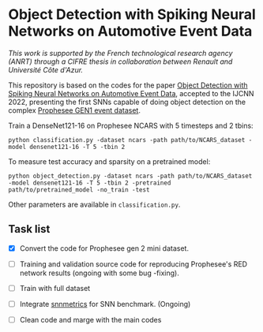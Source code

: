 # Object Detection with Spiking Neural Networks on Automotive Event Data

*This work is supported by the French technological research agency (ANRT) through a CIFRE thesis in collaboration between Renault and Université Côte d'Azur.*

This repository is based on the codes for the paper [Object Detection with Spiking Neural Networks on Automotive Event Data](https://arxiv.org/abs/2205.04339), accepted to the IJCNN 2022, presenting the first SNNs capable of doing object detection on the complex [Prophesee GEN1 event dataset](https://www.prophesee.ai/2020/01/24/prophesee-gen1-automotive-detection-dataset/).

Train a DenseNet121-16 on Prophesee NCARS with 5 timesteps and 2 tbins:

    python classification.py -dataset ncars -path path/to/NCARS_dataset -model densenet121-16 -T 5 -tbin 2

To measure test accuracy and sparsity on a pretrained model:

    python object_detection.py -dataset ncars -path path/to/NCARS_dataset -model densenet121-16 -T 5 -tbin 2 -pretrained path/to/pretrained_model -no_train -test

Other parameters are available in `classification.py`.

## Task list

- [x] Convert the code for Prophesee gen 2 mini dataset.
- [ ] Training and validation source code for reproducing Prophesee's RED network results (ongoing with some bug -fixing).
- [ ] Train with full dataset 
- [ ] Integrate [snnmetrics](https://github.com/open-neuromorphic/snnmetrics) for SNN benchmark. (Ongoing)
- [ ] Clean code and marge with the main codes

